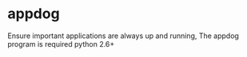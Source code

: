 # appdog
Ensure important applications are always up and running,
The appdog program is required python 2.6+
